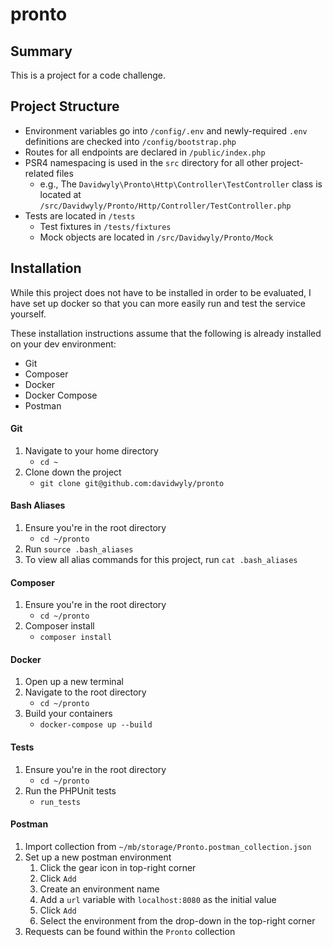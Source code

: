# pronto

## Summary
This is a project for a code challenge.

## Project Structure
- Environment variables go into `/config/.env` and newly-required `.env` definitions are checked into `/config/bootstrap.php`
- Routes for all endpoints are declared in `/public/index.php`
- PSR4 namespacing is used in the `src` directory for all other project-related files
    - e.g., The `Davidwyly\Pronto\Http\Controller\TestController` class is located at `/src/Davidwyly/Pronto/Http/Controller/TestController.php`
- Tests are located in `/tests`
    - Test fixtures in `/tests/fixtures`
    - Mock objects are located in `/src/Davidwyly/Pronto/Mock`

## Installation
While this project does not have to be installed in order to be evaluated, I have set up docker so that you can more easily run and test the service yourself.

These installation instructions assume that the following is already installed on your dev environment:
- Git
- Composer
- Docker
- Docker Compose
- Postman

#### Git
1. Navigate to your home directory
    - `cd ~`
2. Clone down the project
    - `git clone git@github.com:davidwyly/pronto`

#### Bash Aliases
1. Ensure you're in the root directory
    - `cd ~/pronto`
2. Run `source .bash_aliases`
3. To view all alias commands for this project, run `cat .bash_aliases`

#### Composer
1. Ensure you're in the root directory
    - `cd ~/pronto`
2. Composer install
    - `composer install`

#### Docker
1. Open up a new terminal
2. Navigate to the root directory
    - `cd ~/pronto`
3. Build your containers
   - `docker-compose up --build`

#### Tests
1. Ensure you're in the root directory
    - `cd ~/pronto`
2. Run the PHPUnit tests
   - `run_tests`

#### Postman
1. Import collection from `~/mb/storage/Pronto.postman_collection.json`
2. Set up a new postman environment
   1. Click the gear icon in top-right corner
   2. Click `Add`
   3. Create an environment name
   4. Add a `url` variable with `localhost:8080` as the initial value
   5. Click `Add`
   6. Select the environment from the drop-down in the top-right corner
3. Requests can be found within the `Pronto` collection
